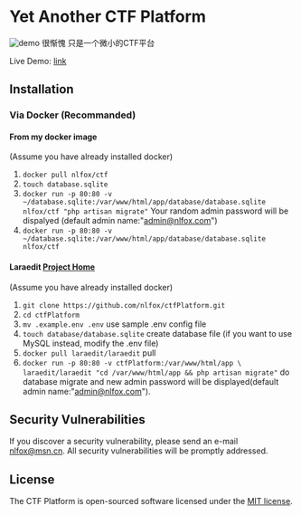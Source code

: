 # Yet Another CTF Platform

![demo](https://s8.postimg.org/hb12at3eb/demo.png)
很惭愧 只是一个微小的CTF平台

Live Demo: [link](http://138.68.1.13:8001/)

## Installation

### Via Docker (Recommanded)

#### From my docker image
(Assume you have already installed docker)

1. `docker pull nlfox/ctf`
2. `touch database.sqlite`
3. `docker run -p 80:80 -v ~/database.sqlite:/var/www/html/app/database/database.sqlite nlfox/ctf "php artisan migrate"` 
Your random admin password will be dispalyed (default admin name:"admin@nlfox.com")
4. `docker run -p 80:80 -v ~/database.sqlite:/var/www/html/app/database/database.sqlite nlfox/ctf`

#### Laraedit [Project Home](https://github.com/laraedit/laraedit-docker)
(Assume you have already installed docker)

1. `git clone https://github.com/nlfox/ctfPlatform.git`
2. `cd ctfPlatform`
3. `mv .example.env .env` use sample .env config file
4. `touch database/database.sqlite` create database file 
(if you want to use MySQL instead, modify the .env file)
5. `docker pull laraedit/laraedit` pull
6. `docker run -p 80:80 -v ctfPlatform:/var/www/html/app \
laraedit/laraedit "cd /var/www/html/app && php artisan migrate"`
     do database migrate and new admin password will be displayed(default admin name:"admin@nlfox.com").
     




## Security Vulnerabilities

If you discover a security vulnerability, please send an e-mail nlfox@msn.cn. All security vulnerabilities will be promptly addressed.


## License

The CTF Platform is open-sourced software licensed under the [MIT license](http://opensource.org/licenses/MIT).
